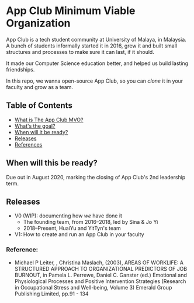# App Club Minimum Viable Organization

App Club is a tech student community at University of Malaya, in Malaysia. A bunch of students informally started it in 2016, grew it and built small structures and processes to make sure it can last, if it should.

It made our Computer Science education better, and helped us build lasting friendships. 

In this repo, we wanna open-source App Club, so you can _clone_ it in your faculty and grow as a team.

## Table of Contents

* [What is The App Club MVO?](#what-is-the-app-club-mvo)
* [What's the goal?](#whats-the-goal)
* [When will it be ready?](#when-will-it-be-ready)
* [Releases](#releases)
* [References](#references)


## When will this be ready?
Due out in August 2020, marking the closing of App Club's 2nd leadership term. 


## Releases
* V0 (WIP): documenting how _we_ have done it
    * The founding team, from 2016–2018, led by Sina & Jo Yi
    * 2018–Present, HuaiYu and YitTyn's team
* V1: How to create and run an App Club in your faculty

### Reference:

* Michael P Leiter, , Christina Maslach, (2003), AREAS OF WORKLIFE: A STRUCTURED APPROACH TO ORGANIZATIONAL PREDICTORS OF JOB BURNOUT, in Pamela L. Perrewe, Daniel C. Ganster (ed.) Emotional and Physiological Processes and Positive Intervention Strategies (Research in Occupational Stress and Well-being, Volume 3) Emerald Group Publishing Limited, pp.91 - 134
